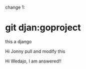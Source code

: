 change 1:


git
djan:goproject
=============

this a django 

Hi Jonny pull and modify this

Hi Wedajo, I am answered!!
